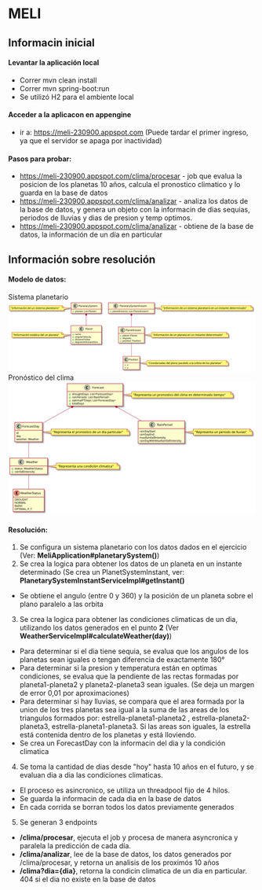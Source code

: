 # MELI

## Informacin inicial

#### Levantar la aplicación local

- Correr mvn clean install
- Correr mvn spring-boot:run
- Se utilizó H2 para el ambiente local

#### Acceder a la aplicacon en appengine

- ir a: https://meli-230900.appspot.com (Puede tardar el primer ingreso, ya que el servidor se apaga por inactividad)

#### Pasos para probar:
- https://meli-230900.appspot.com/clima/procesar - job que evalua la posicion de los planetas 10 años, calcula el pronostico climatico y lo guarda en la base de datos
- https://meli-230900.appspot.com/clima/analizar - analiza los datos de la base de datos, y genera un objeto con la informacin de dias sequias, periodos de lluvias y dias de presion y temp optimos.
- https://meli-230900.appspot.com/clima/analizar - obtiene de la base de datos, la información de un día en particular

## Información sobre resolución

#### Modelo de datos:

Sistema planetario
<img src="https://raw.githubusercontent.com/alejandrovigano/meli/efa3566394417ff2e278e7127fa78c8f3be8331d/uml/planets.svg?sanitize=true">
Pronóstico del clima
<img src="https://raw.githubusercontent.com/alejandrovigano/meli/efa3566394417ff2e278e7127fa78c8f3be8331d/uml/weather.svg?sanitize=true">

#### Resolución:

1. Se configura un sistema planetario con los datos dados en el ejercicio (Ver: **MeliApplication#planetarySystem()**)
2. Se crea la logica para obtener los datos de un planeta en un instante determinado (Se crea un PlanetSystemInstant, ver: **PlanetarySystemInstantServiceImpl#getInstant()**

- Se obtiene el angulo (entre 0 y 360) y la posición de un planeta sobre el plano paralelo a las orbita

3. Se crea la logica para obtener las condiciones climaticas de un dia, utilizando los datos generados en el punto **2** (Ver **WeatherServiceImpl#calculateWeather(day)**)

- Para determinar si el dia tiene sequia, se evalua que los angulos de los planetas sean iguales o tengan diferencia de exactamente 180°
- Para determinar si la presion y temperatura están en optimas condiciones, se evalua que la pendiente de las rectas formadas por planeta1-planeta2 y planeta2-planeta3 sean iguales. (Se deja un margen de error 0,01 por aproximaciones)
- Para determinar si hay lluvias, se compara que el area formada por la union de los tres planetas sea igual a la suma de las areas de los triangulos formados por: estrella-planeta1-planeta2 , estrella-planeta2-planeta3, estrella-planeta1-planeta3. Si las areas son iguales, la estrella está contenida dentro de los planetas y está lloviendo.
- Se crea un ForecastDay con la informacin del dia y la condición climatica

4. Se toma la cantidad de dias desde "hoy" hasta 10 años en el futuro, y se evaluan dia a dia las condiciones climaticas.

- El proceso es asincronico, se utiliza un threadpool fijo de 4 hilos.
- Se guarda la informacin de cada dia en la base de datos
- En cada corrida se borran todos los datos previamente generados

5. Se generan 3 endpoints 
- **/clima/procesar**, ejecuta el job y procesa de manera asyncronica y paralela la predicción de cada día.
- **/clima/analizar**, lee de la base de datos, los datos generados por /clima/procesar, y retorna un analisis de los proximós 10 años
- **/clima?dia={dia}**, retorna la condicin climatica de un dia en particular. 404 si el dia no existe en la base de datos
